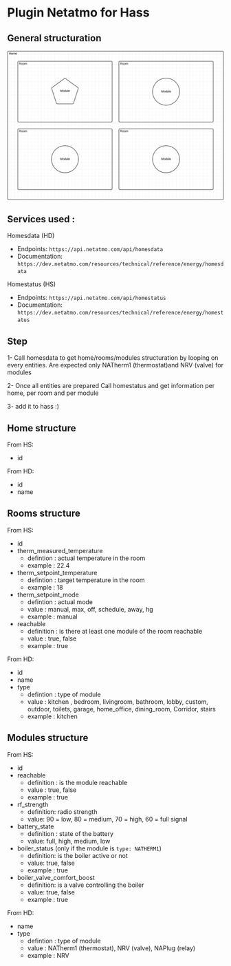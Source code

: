 # Plugin Netatmo for Hass

## General structuration
![alt text](https://github.com/Moumoustache/Hass/blob/master/Structuration.png "netatmo")

## Services used :
Homesdata (HD)
* Endpoints:
```https://api.netatmo.com/api/homesdata```
* Documentation:
```https://dev.netatmo.com/resources/technical/reference/energy/homesdata```

Homestatus (HS)
* Endpoints:
```https://api.netatmo.com/api/homestatus```
* Documentation:
```https://dev.netatmo.com/resources/technical/reference/energy/homestatus```


## Step
1- Call homesdata to get home/rooms/modules structuration by looping on every entities. Are expected only NATherm1 (thermostat)and NRV (valve) for modules

2- Once all entities are prepared Call homestatus and get information per home, per room and per module

3- add it to hass :)

## Home structure
From HS:
* id

From HD:
* id
* name

## Rooms structure
From HS:
* id
* therm_measured_temperature 
  * defintion : actual temperature in the room
  * example : 22.4
* therm_setpoint_temperature
  * defintion : target temperature in the room
  * example : 18
* therm_setpoint_mode
  * defintion : actual mode
  * value : manual, max, off, schedule, away, hg
  * example : manual
* reachable
  * definition : is there at least one module of the room reachable
  * value : true, false
  * example : true
  
From HD:
* id
* name
* type
  * defintion : type of module
  * value : kitchen , bedroom, livingroom, bathroom, lobby, custom, outdoor, toilets, garage, home_office, dining_room, Corridor, stairs
  * example : kitchen

## Modules structure
From HS:
* id
* reachable
  * definition : is the module reachable
  * value : true, false
  * example : true
* rf_strength
  * definition: radio strength
  * value: 90 = low, 80 = medium, 70 = high, 60 = full signal
* battery_state
  * definition : state of the battery
  * value: full, high, medium, low
* boiler_status (only if the module is ```type: NATHERM1```)
  * definition: is the boiler active or not
  * value: true, false
  * example : true
* boiler_valve_comfort_boost
  * definition: is a valve controlling the boiler
  * value: true, false
  * example : true
  
From HD:
* name
* type
  * defintion : type of module
  * value : NATherm1 (thermostat), NRV (valve), NAPlug (relay)
  * example : NRV
  

